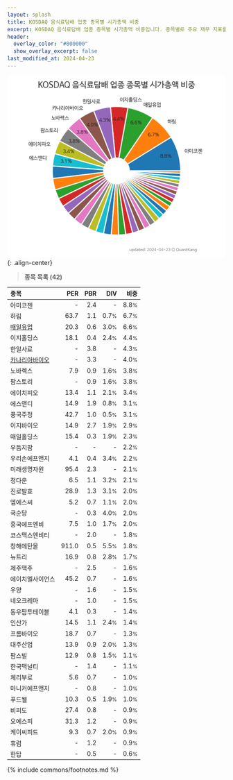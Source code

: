 ```yaml
---
layout: splash
title: KOSDAQ 음식료담배 업종 종목별 시가총액 비중
excerpt: KOSDAQ 음식료담배 업종 종목별 시가총액 비중입니다. 종목별로 주요 재무 지표를 함께 표시합니다.
header:
  overlay_color: "#800000"
  show_overlay_excerpt: false
last_modified_at: 2024-04-23
---
```



![KOSDAQ 음식료담배 업종 종목별 시가총액 비중](/stats/sector/images/kosdaq_업종_음식료담배_종목.png){: .align-center}


> **종목 목록 (42)**<a id="list"></a>

| **종목** | **PER** | **PBR** | **DIV** | **비중** |
| :------- | ------: | ------: | ------: | -------: |
| 아미코젠 | - | 2.4 | - | 8.8<small>%</small> |
| 하림 | 63.7 | 1.1 | 0.7<small>%</small> | 6.7<small>%</small> |
| [매일유업](/267980/) | 20.3 | 0.6 | 3.0<small>%</small> | 6.6<small>%</small> |
| 이지홀딩스 | 18.1 | 0.4 | 2.4<small>%</small> | 4.4<small>%</small> |
| 한일사료 | - | 3.8 | - | 4.3<small>%</small> |
| [카나리아바이오](/016790/) | - | 3.3 | - | 4.0<small>%</small> |
| 노바렉스 | 7.9 | 0.9 | 1.6<small>%</small> | 3.8<small>%</small> |
| 팜스토리 | - | 0.9 | 1.6<small>%</small> | 3.8<small>%</small> |
| 에이치피오 | 13.4 | 1.1 | 2.1<small>%</small> | 3.4<small>%</small> |
| 에스앤디 | 14.9 | 1.9 | 0.8<small>%</small> | 3.1<small>%</small> |
| 풍국주정 | 42.7 | 1.0 | 0.5<small>%</small> | 3.1<small>%</small> |
| 이지바이오 | 14.9 | 2.7 | 1.9<small>%</small> | 2.9<small>%</small> |
| 매일홀딩스 | 15.4 | 0.3 | 1.9<small>%</small> | 2.3<small>%</small> |
| 우듬지팜 | - | - | - | 2.2<small>%</small> |
| 우리손에프앤지 | 4.1 | 0.4 | 3.4<small>%</small> | 2.2<small>%</small> |
| 미래생명자원 | 95.4 | 2.3 | - | 2.1<small>%</small> |
| 정다운 | 6.5 | 1.1 | 3.2<small>%</small> | 2.1<small>%</small> |
| 진로발효 | 28.9 | 1.3 | 3.1<small>%</small> | 2.0<small>%</small> |
| 엠에스씨 | 5.2 | 0.7 | 1.1<small>%</small> | 2.0<small>%</small> |
| 국순당 | - | 0.3 | 4.0<small>%</small> | 2.0<small>%</small> |
| 흥국에프엔비 | 7.5 | 1.0 | 1.7<small>%</small> | 2.0<small>%</small> |
| 코스맥스엔비티 | - | 2.0 | - | 1.8<small>%</small> |
| 창해에탄올 | 911.0 | 0.5 | 5.5<small>%</small> | 1.8<small>%</small> |
| 뉴트리 | 16.9 | 0.8 | 2.8<small>%</small> | 1.7<small>%</small> |
| 제주맥주 | - | 2.5 | - | 1.6<small>%</small> |
| 에이치엘사이언스 | 45.2 | 0.7 | - | 1.6<small>%</small> |
| 우양 | - | 1.6 | - | 1.5<small>%</small> |
| 네오크레마 | - | 1.0 | - | 1.5<small>%</small> |
| 동우팜투테이블 | 4.1 | 0.3 | - | 1.4<small>%</small> |
| 인산가 | 14.5 | 1.1 | 2.4<small>%</small> | 1.4<small>%</small> |
| 프롬바이오 | 18.7 | 0.7 | - | 1.3<small>%</small> |
| 대주산업 | 13.9 | 0.9 | 2.0<small>%</small> | 1.3<small>%</small> |
| 팜스빌 | 12.9 | 0.8 | 1.5<small>%</small> | 1.1<small>%</small> |
| 한국맥널티 | - | 1.4 | - | 1.1<small>%</small> |
| 체리부로 | 5.6 | 0.7 | - | 1.0<small>%</small> |
| 마니커에프앤지 | - | 0.8 | - | 1.0<small>%</small> |
| 푸드웰 | 10.3 | 0.5 | 1.9<small>%</small> | 1.0<small>%</small> |
| 비피도 | 27.4 | 0.8 | - | 0.9<small>%</small> |
| 오에스피 | 31.3 | 1.2 | - | 0.9<small>%</small> |
| 케이씨피드 | 9.3 | 0.7 | 2.0<small>%</small> | 0.9<small>%</small> |
| 휴럼 | - | 1.2 | - | 0.9<small>%</small> |
| 한탑 | - | 0.5 | - | 0.6<small>%</small> |

{% include commons/footnotes.md %}